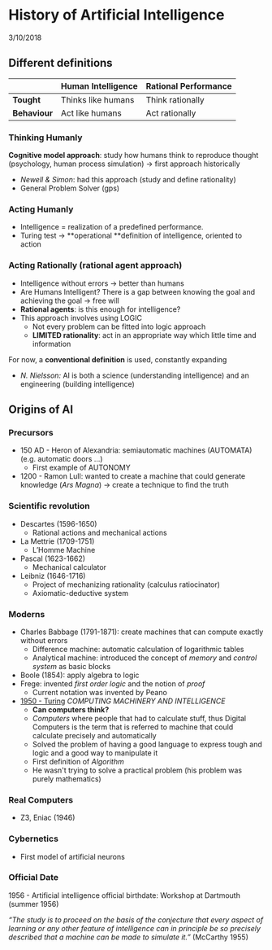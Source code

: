 # History of Artificial Intelligence

3/10/2018

## Different definitions

|               | Human Intelligence | Rational Performance |
| ------------- | ------------------ | -------------------- |
| **Tought**    | Thinks like humans | Think rationally     |
| **Behaviour** | Act like humans    | Act rationally       |

### Thinking Humanly

**Cognitive model approach**: study how humans think to reproduce thought (psychology, human process simulation) -> first approach historically

* *Newell & Simon*: had this approach (study and define rationality)
* General Problem Solver (gps)

### Acting Humanly

* Intelligence = realization of a predefined performance.
* Turing test -> **operational **definition of intelligence, oriented to action

### Acting Rationally (rational agent approach)

* Intelligence without errors -> better than humans
* Are Humans Intelligent? There is a gap between knowing the goal and achieving the goal -> free will
* **Rational agents**: is this enough for intelligence?
* This approach involves using LOGIC
  * Not every problem can be fitted into logic approach
  * **LIMITED rationality**: act in an appropriate way which little time and information

For now, a **conventional definition** is used, constantly expanding

* *N. Nielsson:* AI is both a science (understanding intelligence) and an engineering (building intelligence)

## Origins of AI

### Precursors

* 150 AD - Heron of Alexandria: semiautomatic machines (AUTOMATA) (e.g. automatic doors ...)
  * First example of AUTONOMY
* 1200 - Ramon Lull: wanted to create a machine that could generate knowledge (*Ars Magna*) -> create a technique to find the truth

### Scientific revolution

* Descartes (1596-1650)
  * Rational actions and mechanical actions
* La Mettrie (1709-1751)
  * L’Homme Machine
* Pascal (1623-1662)
  * Mechanical calculator
* Leibniz (1646-1716)
  * Project of mechanizing rationality (calculus ratiocinator)
  * Axiomatic-deductive system

### Moderns

* Charles Babbage (1791-1871): create machines that can compute exactly without errors
  * Difference machine: automatic calculation of logarithmic tables
  * Analytical machine: introduced the concept of *memory* and *control system* as basic blocks
* Boole (1854): apply algebra to logic 
* Frege: invented *first order logic* and the notion of *proof*
  * Current notation was invented by Peano
* <u>1950 - Turing</u>  *COMPUTING MACHINERY AND INTELLIGENCE*
  * **Can computers think?**
  * *Computers* where people that had to calculate stuff, thus Digital Computers is the term that is referred to machine that could calculate precisely and automatically
  * Solved the problem of having a good language to express tough and logic and a good way to manipulate it
  * First definition of *Algorithm*
  * He wasn't trying to solve a practical problem (his problem was purely mathematics)

### Real Computers

* Z3, Eniac (1946)

### Cybernetics

* First model of artificial neurons

### Official Date

1956 - Artificial intelligence official birthdate: Workshop at Dartmouth (summer 1956)

*“The study is to proceed on the basis of the conjecture that every*
*aspect of learning or any other feature of intelligence can in*
*principle be so precisely described that a machine can be made*
*to simulate it.”*
(McCarthy 1955)